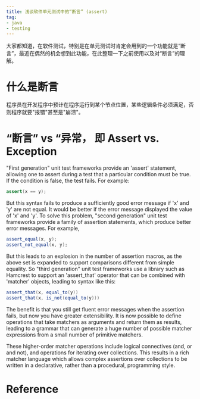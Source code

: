 ```yaml
---
title: 浅谈软件单元测试中的“断言” (assert)
tag:
- java
- testing
---
```


大家都知道，在软件测试，特别是在单元测试时肯定会用到的一个功能就是“断言”，最近在偶然的机会想到此功能，在此整理一下之前使用以及对“断言”的理解。

# 什么是断言
程序员在开发程序中预计在程序运行到某个节点位置，某些逻辑条件必须满足，否则程序就要"报错"甚至是"崩溃"。

# “断言” vs “异常， 即 Assert vs. Exception


"First generation" unit test frameworks provide an 'assert' statement, allowing one to assert during a test that a particular condition must be true. If the condition is false, the test fails. For example:
```java
assert(x == y);
```
But this syntax fails to produce a sufficiently good error message if 'x' and 'y' are not equal. It would be better if the error message displayed the value of 'x' and 'y'. To solve this problem, "second generation" unit test frameworks provide a family of assertion statements, which produce better error messages. For example,
```java
assert_equal(x, y);
assert_not_equal(x, y);
```
But this leads to an explosion in the number of assertion macros, as the above set is expanded to support comparisons different from simple equality. So "third generation" unit test frameworks use a library such as Hamcrest to support an 'assert_that' operator that can be combined with 'matcher' objects, leading to syntax like this:

```java
assert_that(x, equal_to(y))
assert_that(x, is_not(equal_to(y)))
```

The benefit is that you still get fluent error messages when the assertion fails, but now you have greater extensibility. It is now possible to define operations that take matchers as arguments and return them as results, leading to a grammar that can generate a huge number of possible matcher expressions from a small number of primitive matchers.

These higher-order matcher operations include logical connectives (and, or and not), and operations for iterating over collections. This results in a rich matcher language which allows complex assertions over collections to be written in a declarative, rather than a procedural, programming style.


# Reference

